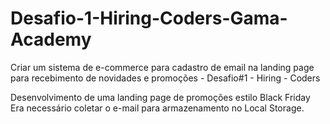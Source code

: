 # Desafio-1-Hiring-Coders-Gama-Academy
Criar um sistema de e-commerce para cadastro de email na landing page para recebimento de novidades e promoções - Desafio#1 - Hiring - Coders 

Desenvolvimento de uma landing page de promoções estilo Black Friday
Era necessário coletar o e-mail para armazenamento no Local Storage.
